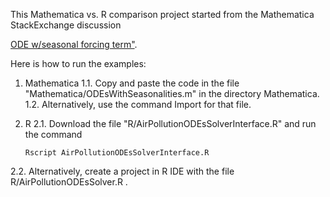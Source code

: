 
This Mathematica vs. R comparison project started from the Mathematica StackExchange discussion

[ODE w/seasonal forcing term"](http://mathematica.stackexchange.com/questions/95015/ode-w-seasonal-forcing-term/).

Here is how to run the examples:

 1. Mathematica
 1.1. Copy and paste the code in the file "Mathematica/ODEsWithSeasonalities.m" in the directory Mathematica.
 1.2. Alternatively, use the command Import for that file.

 2. R
 2.1. Download the file "R/AirPollutionODEsSolverInterface.R" and run the command
 
		Rscript AirPollutionODEsSolverInterface.R

 2.2. Alternatively, create a project in R IDE with the file R/AirPollutionODEsSolver.R .
